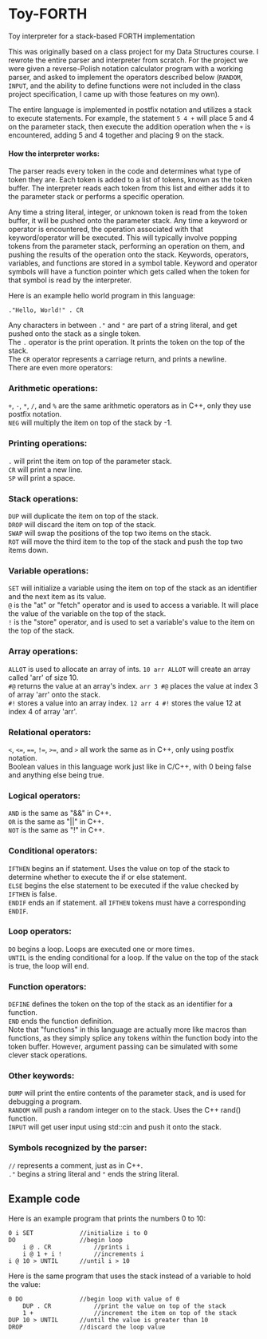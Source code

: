 # Toy-FORTH
Toy interpreter for a stack-based FORTH implementation

This was originally based on a class project for my Data Structures course. I rewrote the entire parser and interpreter from scratch. For the project we were given a reverse-Polish notation calculator program with a working parser, and asked to implement the operators described below (`RANDOM`, `INPUT`, and the ability to define functions were not included in the class project specification, I came up with those features on my own).  

The entire language is implemented in postfix notation and utilizes a stack to execute statements. For example, the statement `5 4 +` will place 5 and 4 on the parameter stack, then execute the addition operation when the `+` is encountered, adding 5 and 4 together and placing 9 on the stack.  

#### How the interpreter works:
The parser reads every token in the code and determines what type of token they are. Each token is added to a list of tokens, known as the token buffer. The interpreter reads each token from this list and either adds it to the parameter stack or performs a specific operation.  

Any time a string literal, integer, or unknown token is read from the token buffer, it will be pushed onto the parameter stack. Any time a keyword or operator is encountered, the operation associated with that keyword/operator will be executed. This will typically involve popping tokens from the parameter stack, performing an operation on them, and pushing the results of the operation onto the stack. Keywords, operators, variables, and functions are stored in a symbol table. Keyword and operator symbols will have a function pointer which gets called when the token for that symbol is read by the interpreter.  

Here is an example hello world program in this language:  

  `."Hello, World!" . CR`
  
Any characters in between `."` and `"` are part of a string literal, and get pushed onto the stack as a single token.  
The `.` operator is the print operation. It prints the token on the top of the stack.  
The `CR` operator represents a carriage return, and prints a newline.  
There are even more operators:  

### Arithmetic operations:  
`+`, `-`, `*`, `/`, and `%` are the same arithmetic operators as in C++, only they use postfix notation.  
`NEG` will multiply the item on top of the stack by -1.  

### Printing operations:  
`.` will print the item on top of the parameter stack.  
`CR` will print a new line.  
`SP` will print a space.  

### Stack operations:  
`DUP` will duplicate the item on top of the stack.  
`DROP` will discard the item on top of the stack.  
`SWAP` will swap the positions of the top two items on the stack.  
`ROT` will move the third item to the top of the stack and push the top two items down.  

### Variable operations:  
`SET` will initialize a variable using the item on top of the stack as an identifier and the next item as its value.  
`@` is the "at" or "fetch" operator and is used to access a variable. It will place the value of the variable on the top of the stack.  
`!` is the "store" operator, and is used to set a variable's value to the item on the top of the stack.  

### Array operations:
`ALLOT` is used to allocate an array of ints. `10 arr ALLOT` will create an array called 'arr' of size 10.  
`#@` returns the value at an array's index. `arr 3 #@` places the value at index 3 of array 'arr' onto the stack.  
`#!` stores a value into an array index. `12 arr 4 #!` stores the value 12 at index 4 of array 'arr'.  

### Relational operators:  
`<`, `<=`, `==`, `!=`, `>=`, and `>` all work the same as in C++, only using postfix notation.  
Boolean values in this language work just like in C/C++, with 0 being false and anything else being true.  

### Logical operators:  
`AND` is the same as "&&" in C++.  
`OR` is the same as "||" in C++.  
`NOT` is the same as "!" in C++.  

### Conditional operators:  
`IFTHEN` begins an if statement. Uses the value on top of the stack to determine whether to execute the if or else statement.  
`ELSE` begins the else statement to be executed if the value checked by `IFTHEN` is false.  
`ENDIF` ends an if statement. all `IFTHEN` tokens must have a corresponding `ENDIF`.  

### Loop operators:  
`DO` begins a loop. Loops are executed one or more times.  
`UNTIL` is the ending conditional for a loop. If the value on the top of the stack is true, the loop will end.  

### Function operators:  
`DEFINE` defines the token on the top of the stack as an identifier for a function.  
`END` ends the function definition.  
Note that "functions" in this language are actually more like macros than functions, as they simply splice any tokens within the function body into the token buffer. However, argument passing can be simulated with some clever stack operations.

### Other keywords:  
`DUMP` will print the entire contents of the parameter stack, and is used for debugging a program.  
`RANDOM` will push a random integer on to the stack. Uses the C++ rand() function.  
`INPUT` will get user input using std::cin and push it onto the stack.  

### Symbols recognized by the parser:
`//` represents a comment, just as in C++.  
`."` begins a string literal and `"` ends the string literal.  

## Example code  
Here is an example program that prints the numbers 0 to 10:  
```
0 i SET             //initialize i to 0
DO                  //begin loop
    i @ . CR            //prints i
    i @ 1 + i !         //increments i
i @ 10 > UNTIL      //until i > 10
```

Here is the same program that uses the stack instead of a variable to hold the value:  
```
0 DO                //begin loop with value of 0
    DUP . CR            //print the value on top of the stack
    1 +                 //increment the item on top of the stack
DUP 10 > UNTIL      //until the value is greater than 10
DROP                //discard the loop value
```
    
